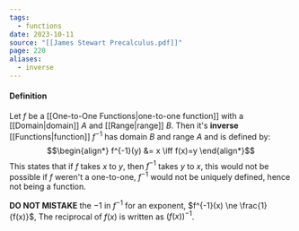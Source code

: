```yaml
---
tags:
  - functions
date: 2023-10-11
source: "[[James Stewart Precalculus.pdf]]"
page: 220
aliases:
  - inverse
---
```

#### Definition
Let $f$ be a [[One-to-One Functions|one-to-one function]] with a [[Domain|domain]] $A$ and [[Range|range]] $B$. Then it's **inverse** [[Functions|function]] $f^{-1}$ has domain $B$ and range $A$ and is defined by:
$$\begin{align*}
f^{-1}(y) &= x \iff f(x)=y
\end{align*}$$
This states that if $f$ takes $x$ to $y$, then $f^{-1}$ takes $y$ to $x$, this would not be possible if $f$ weren't a one-to-one, $f^{-1}$ would not be uniquely defined, hence not being a function.

**DO NOT MISTAKE** the $-1$ in $f^{-1}$ for an exponent, $f^{-1}(x) \ne \frac{1}{f(x)}$, The reciprocal of $f(x)$ is written as $(f(x))^{-1}$.